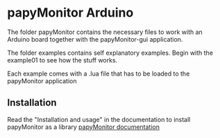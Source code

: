 # papyMonitor Arduino

The folder papyMonitor contains the necessary files to work with an Arduino board together with the papyMonitor-gui application.

The folder examples contains self explanatory examples. Begin with the example01 to see how the stuff works.

Each example comes with a .lua file that has to be loaded to the papyMonitor application

## Installation

Read the "Installation and usage" in the documentation to install papyMonitor as a library
[papyMonitor documentation](https://papymonitor.github.io/papyMonitor-doc)
